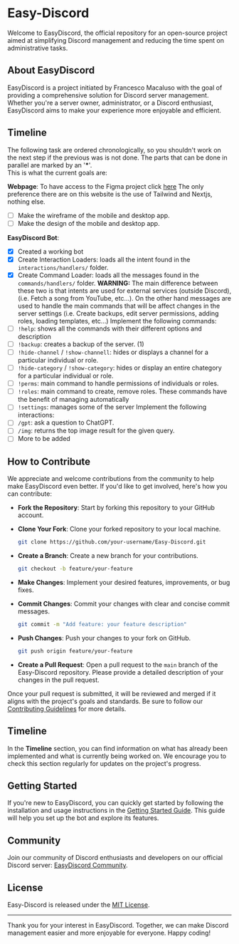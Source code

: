 # Easy-Discord

Welcome to EasyDiscord, the official repository for an open-source project aimed at simplifying Discord management and reducing the time spent on administrative tasks.

## About EasyDiscord

EasyDiscord is a project initiated by Francesco Macaluso with the goal of providing a comprehensive solution for Discord server management. Whether you're a server owner, administrator, or a Discord enthusiast, EasyDiscord aims to make your experience more enjoyable and efficient.

## Timeline
The following task are ordered chronologically, so you shouldn't work on the next step if the previous was is not done. The parts that can be done in parallel are marked by an '**\***'. <br>
This is what the current goals are:

**Webpage**:
To have access to the Figma project click [here](https://www.figma.com/file/CUFgIn8IB08OqN0sUSQJMz/Easy-Discord---0001---External?type=design&mode=design&t=D0rYs0AyHaDIPrcd-1)
The only preference there are on this website is the use of Tailwind and Nextjs, nothing else.
- [ ] Make the wireframe of the mobile and desktop app.
- [ ] Make the design of the mobile and desktop app.

**EasyDiscord Bot**:
- [x] Created a working bot
- [x] Create Interaction Loaders: loads all the intent found in the `interactions/handlers/` folder.
- [x] Create Command Loader: loads all the messages found in the `commands/handlers/` folder.
**WARNING:** The main difference between these two is that intents are used for external services (outside Discord), (i.e. Fetch a song from YouTube, etc...). On the other hand messages are used to
handle the main commands that will be affect changes in the server settings (i.e. Create backups, edit server permissions, adding roles, loading templates, etc...)
Implement the following commands:
- [ ] `!help`: shows all the commands with their different options and description
- [ ] `!backup`: creates a backup of the server. (1)
- [ ] `!hide-channel` / `!show-channell`: hides or displays a channel for a particular individual or role.
- [ ] `!hide-category` / `!show-category`: hides or display an entire chategory for a particular individual or role.
- [ ] `!perms`: main command to handle permissions of individuals or roles.
- [ ] `!roles`: main command to create, remove roles. These commands have the benefit of managing automatically
- [ ] `!settings`: manages some of the server
Implement the following interactions:
- [ ] `/gpt`: ask a question to ChatGPT.
- [ ] `/img`: returns the top image result for the given query.
- [ ] More to be added
## How to Contribute

We appreciate and welcome contributions from the community to help make EasyDiscord even better. If you'd like to get involved, here's how you can contribute:

- **Fork the Repository**: Start by forking this repository to your GitHub account.

- **Clone Your Fork**: Clone your forked repository to your local machine.

    ```bash
    git clone https://github.com/your-username/Easy-Discord.git
    ```

- **Create a Branch**: Create a new branch for your contributions.

    ```bash
    git checkout -b feature/your-feature
    ```

- **Make Changes**: Implement your desired features, improvements, or bug fixes.

- **Commit Changes**: Commit your changes with clear and concise commit messages.

    ```bash
    git commit -m "Add feature: your feature description"
    ```

- **Push Changes**: Push your changes to your fork on GitHub.

    ```bash
    git push origin feature/your-feature
    ```

- **Create a Pull Request**: Open a pull request to the `main` branch of the Easy-Discord repository. Please provide a detailed description of your changes in the pull request.

Once your pull request is submitted, it will be reviewed and merged if it aligns with the project's goals and standards. Be sure to follow our [Contributing Guidelines](CONTRIBUTING.md) for more details.

## Timeline

In the **Timeline** section, you can find information on what has already been implemented and what is currently being worked on. We encourage you to check this section regularly for updates on the project's progress.

## Getting Started

If you're new to EasyDiscord, you can quickly get started by following the installation and usage instructions in the [Getting Started Guide](docs/getting-started.md). This guide will help you set up the bot and explore its features.

## Community

Join our community of Discord enthusiasts and developers on our official Discord server: [EasyDiscord Community](https://discord.gg/easydiscord).

## License

Easy-Discord is released under the [MIT License](LICENSE).

---

Thank you for your interest in EasyDiscord. Together, we can make Discord management easier and more enjoyable for everyone. Happy coding!
